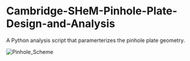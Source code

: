 # Cambridge-SHeM-Pinhole-Plate-Design-and-Analysis

A Python analysis script that paramerterizes the pinhole plate geometry.

![Pinhole_Scheme](https://github.com/user-attachments/assets/abcc9f5e-898d-49f5-aa07-7d5b6fdba1e3)
